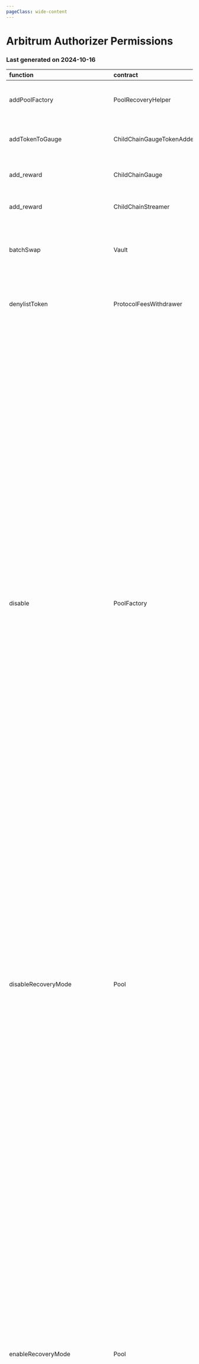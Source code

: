 ```yaml
---
pageClass: wide-content
---
```


# Arbitrum Authorizer Permissions

### Last generated on 2024-10-16

| function                          | contract                       | callerNames                                                                                                                                                                                                                    | callerAddresses                                                                                                                                                                                                                                                                                                                                                                                                                                                                                                                                                                                                          | deployments                                                                                                                                                                                                                                                                                                                                                                                                                                                                                                                                                                                                                                                                                                                                                                                                                                                                                                                                                                                                                                                                                                                                                                                                                                                                                                                                                                                                                                                                                                                                                                                                                                                                                                                                                                                                                                                                                                                                                                                                                                                                                                                                                                                                                                                                                                                                                                                                                                                                                                                                                                                                                                                                                                                                                                                                                  | description                                                                                                                                                                                                                                                      |
|:----------------------------------|:-------------------------------|:-------------------------------------------------------------------------------------------------------------------------------------------------------------------------------------------------------------------------------|:-------------------------------------------------------------------------------------------------------------------------------------------------------------------------------------------------------------------------------------------------------------------------------------------------------------------------------------------------------------------------------------------------------------------------------------------------------------------------------------------------------------------------------------------------------------------------------------------------------------------------|:-----------------------------------------------------------------------------------------------------------------------------------------------------------------------------------------------------------------------------------------------------------------------------------------------------------------------------------------------------------------------------------------------------------------------------------------------------------------------------------------------------------------------------------------------------------------------------------------------------------------------------------------------------------------------------------------------------------------------------------------------------------------------------------------------------------------------------------------------------------------------------------------------------------------------------------------------------------------------------------------------------------------------------------------------------------------------------------------------------------------------------------------------------------------------------------------------------------------------------------------------------------------------------------------------------------------------------------------------------------------------------------------------------------------------------------------------------------------------------------------------------------------------------------------------------------------------------------------------------------------------------------------------------------------------------------------------------------------------------------------------------------------------------------------------------------------------------------------------------------------------------------------------------------------------------------------------------------------------------------------------------------------------------------------------------------------------------------------------------------------------------------------------------------------------------------------------------------------------------------------------------------------------------------------------------------------------------------------------------------------------------------------------------------------------------------------------------------------------------------------------------------------------------------------------------------------------------------------------------------------------------------------------------------------------------------------------------------------------------------------------------------------------------------------------------------------------------|:-----------------------------------------------------------------------------------------------------------------------------------------------------------------------------------------------------------------------------------------------------------------|
| addPoolFactory                    | PoolRecoveryHelper             | ['multisigs/blabs_ops']                                                                                                                                                                                                        | ['[0x56ebA8dcDcEC3161Dd220c4B4131c27aF201F892](https://arbiscan.io/address/0x56ebA8dcDcEC3161Dd220c4B4131c27aF201F892)']                                                                                                                                                                                                                                                                                                                                                                                                                                                                                                 | ['[20221123-pool-recovery-helper](https://github.com/balancer/balancer-deployments/blob/master/tasks/20221123-pool-recovery-helper)']                                                                                                                                                                                                                                                                                                                                                                                                                                                                                                                                                                                                                                                                                                                                                                                                                                                                                                                                                                                                                                                                                                                                                                                                                                                                                                                                                                                                                                                                                                                                                                                                                                                                                                                                                                                                                                                                                                                                                                                                                                                                                                                                                                                                                                                                                                                                                                                                                                                                                                                                                                                                                                                                                        | Adds a Pool Factory and all pools it created to the [poolRecoveryHelper](https://forum.balancer.fi/t/bip-121-permission-granting-recovery-mode/4045#grant-the-following-roles-to-the-balancer-labs-ops-multisigs-on-each-network-5) for monitoring.              |
| addTokenToGauge                   | ChildChainGaugeTokenAdder      | ['multisigs/lm']                                                                                                                                                                                                               | ['[0xc38c5f97B34E175FFd35407fc91a937300E33860](https://arbiscan.io/address/0xc38c5f97B34E175FFd35407fc91a937300E33860)']                                                                                                                                                                                                                                                                                                                                                                                                                                                                                                 | ['[20220527-child-chain-gauge-token-adder](https://github.com/balancer/balancer-deployments/blob/master/tasks/20220527-child-chain-gauge-token-adder)']                                                                                                                                                                                                                                                                                                                                                                                                                                                                                                                                                                                                                                                                                                                                                                                                                                                                                                                                                                                                                                                                                                                                                                                                                                                                                                                                                                                                                                                                                                                                                                                                                                                                                                                                                                                                                                                                                                                                                                                                                                                                                                                                                                                                                                                                                                                                                                                                                                                                                                                                                                                                                                                                      | Whitelists a new token to be used as a reward token for a particular gauge.                                                                                                                                                                                      |
| add_reward                        | ChildChainGauge                | ['multisigs/lm']                                                                                                                                                                                                               | ['[0xc38c5f97B34E175FFd35407fc91a937300E33860](https://arbiscan.io/address/0xc38c5f97B34E175FFd35407fc91a937300E33860)']                                                                                                                                                                                                                                                                                                                                                                                                                                                                                                 | ['[20230316-child-chain-gauge-factory-v2](https://github.com/balancer/balancer-deployments/blob/master/tasks/20230316-child-chain-gauge-factory-v2)']                                                                                                                                                                                                                                                                                                                                                                                                                                                                                                                                                                                                                                                                                                                                                                                                                                                                                                                                                                                                                                                                                                                                                                                                                                                                                                                                                                                                                                                                                                                                                                                                                                                                                                                                                                                                                                                                                                                                                                                                                                                                                                                                                                                                                                                                                                                                                                                                                                                                                                                                                                                                                                                                        | Enables a reward token for direct incentives on a gauge.                                                                                                                                                                                                         |
| add_reward                        | ChildChainStreamer             | ['20220527-child-chain-gauge-token-adder/ChildChainGaugeTokenAdder']                                                                                                                                                           | ['[0xbfD9769b061E57e478690299011A028194D66e3C](https://arbiscan.io/address/0xbfD9769b061E57e478690299011A028194D66e3C)']                                                                                                                                                                                                                                                                                                                                                                                                                                                                                                 | ['[20220413-child-chain-gauge-factory](https://github.com/balancer/balancer-deployments/blob/master/tasks/20220413-child-chain-gauge-factory)']                                                                                                                                                                                                                                                                                                                                                                                                                                                                                                                                                                                                                                                                                                                                                                                                                                                                                                                                                                                                                                                                                                                                                                                                                                                                                                                                                                                                                                                                                                                                                                                                                                                                                                                                                                                                                                                                                                                                                                                                                                                                                                                                                                                                                                                                                                                                                                                                                                                                                                                                                                                                                                                                              | Not Found                                                                                                                                                                                                                                                        |
| batchSwap                         | Vault                          | ['20231031-batch-relayer-v6/BalancerRelayer', '20220720-batch-relayer-v3/BalancerRelayer', '20220916-batch-relayer-v4/BalancerRelayer', '20211203-batch-relayer/BalancerRelayer', '20230314-batch-relayer-v5/BalancerRelayer'] | ['[0x5bf3B7c14b10f16939d63Bd679264A1Aa951B4D5](https://arbiscan.io/address/0x5bf3B7c14b10f16939d63Bd679264A1Aa951B4D5)', '[0x466262c2a275aB106E54D95B5B04603e12b58cA1](https://arbiscan.io/address/0x466262c2a275aB106E54D95B5B04603e12b58cA1)', '[0x42E49B48573c725ee32d2579060Ed06894f97002](https://arbiscan.io/address/0x42E49B48573c725ee32d2579060Ed06894f97002)', '[0x598ce0f1ab64B27256759ef99d883EE51138b9bd](https://arbiscan.io/address/0x598ce0f1ab64B27256759ef99d883EE51138b9bd)', '[0x9B892E515D2Ab8869F17488d64B3b918731cc70d](https://arbiscan.io/address/0x9B892E515D2Ab8869F17488d64B3b918731cc70d)'] | ['[20210418-vault](https://github.com/balancer/balancer-deployments/blob/master/tasks/20210418-vault)']                                                                                                                                                                                                                                                                                                                                                                                                                                                                                                                                                                                                                                                                                                                                                                                                                                                                                                                                                                                                                                                                                                                                                                                                                                                                                                                                                                                                                                                                                                                                                                                                                                                                                                                                                                                                                                                                                                                                                                                                                                                                                                                                                                                                                                                                                                                                                                                                                                                                                                                                                                                                                                                                                                                      | Allow a relayer to make a multihop trade or source liquidity from multiple pools on a users behalf.  [Relayer permissions notes](https://github.com/BalancerMaxis/multisig-ops/blob/staging/docs/Authorizer/vault_permissions.md).                               |
| denylistToken                     | ProtocolFeesWithdrawer         | ['multisigs/emergency']                                                                                                                                                                                                        | ['[0xf404C5a0c02397f0908A3524fc5eb84e68Bbe60D](https://arbiscan.io/address/0xf404C5a0c02397f0908A3524fc5eb84e68Bbe60D)']                                                                                                                                                                                                                                                                                                                                                                                                                                                                                                 | ['[20220517-protocol-fee-withdrawer](https://github.com/balancer/balancer-deployments/blob/master/tasks/20220517-protocol-fee-withdrawer)']                                                                                                                                                                                                                                                                                                                                                                                                                                                                                                                                                                                                                                                                                                                                                                                                                                                                                                                                                                                                                                                                                                                                                                                                                                                                                                                                                                                                                                                                                                                                                                                                                                                                                                                                                                                                                                                                                                                                                                                                                                                                                                                                                                                                                                                                                                                                                                                                                                                                                                                                                                                                                                                                                  | Adds a token to the ProtocolFeeWithdrawer deny list which prevents the withdrawal of that token from the ProtocolFeeCollector.                                                                                                                                   |
| disable                           | PoolFactory                    | ['multisigs/emergency', 'multisigs/blabs_ops', 'multisigs/lm', 'multisigs/dao']                                                                                                                                                | ['[0x56ebA8dcDcEC3161Dd220c4B4131c27aF201F892](https://arbiscan.io/address/0x56ebA8dcDcEC3161Dd220c4B4131c27aF201F892)', '[0xaF23DC5983230E9eEAf93280e312e57539D098D0](https://arbiscan.io/address/0xaF23DC5983230E9eEAf93280e312e57539D098D0)', '[0xf404C5a0c02397f0908A3524fc5eb84e68Bbe60D](https://arbiscan.io/address/0xf404C5a0c02397f0908A3524fc5eb84e68Bbe60D)', '[0xc38c5f97B34E175FFd35407fc91a937300E33860](https://arbiscan.io/address/0xc38c5f97B34E175FFd35407fc91a937300E33860)']                                                                                                                         | ['[20220906-composable-stable-pool](https://github.com/balancer/balancer-deployments/blob/master/tasks/20220906-composable-stable-pool)', '[20211202-no-protocol-fee-lbp](https://github.com/balancer/balancer-deployments/blob/master/tasks/20211202-no-protocol-fee-lbp)', '[20230206-erc4626-linear-pool-v3](https://github.com/balancer/balancer-deployments/blob/master/tasks/20230206-erc4626-linear-pool-v3)', '[20230206-composable-stable-pool-v3](https://github.com/balancer/balancer-deployments/blob/master/tasks/20230206-composable-stable-pool-v3)', '[20230320-weighted-pool-v4](https://github.com/balancer/balancer-deployments/blob/master/tasks/20230320-weighted-pool-v4)', '[20230213-yearn-linear-pool](https://github.com/balancer/balancer-deployments/blob/master/tasks/20230213-yearn-linear-pool)', '[20230206-aave-rebalanced-linear-pool-v4](https://github.com/balancer/balancer-deployments/blob/master/tasks/20230206-aave-rebalanced-linear-pool-v4)', '[20220908-weighted-pool-v2](https://github.com/balancer/balancer-deployments/blob/master/tasks/20220908-weighted-pool-v2)', '[20230409-erc4626-linear-pool-v4](https://github.com/balancer/balancer-deployments/blob/master/tasks/20230409-erc4626-linear-pool-v4)', '[20230206-weighted-pool-v3](https://github.com/balancer/balancer-deployments/blob/master/tasks/20230206-weighted-pool-v3)', '[20230409-yearn-linear-pool-v2](https://github.com/balancer/balancer-deployments/blob/master/tasks/20230409-yearn-linear-pool-v2)', '[20230320-composable-stable-pool-v4](https://github.com/balancer/balancer-deployments/blob/master/tasks/20230320-composable-stable-pool-v4)', '[20221122-composable-stable-pool-v2](https://github.com/balancer/balancer-deployments/blob/master/tasks/20221122-composable-stable-pool-v2)', '[20230410-aave-linear-pool-v5](https://github.com/balancer/balancer-deployments/blob/master/tasks/20230410-aave-linear-pool-v5)', '[20240223-composable-stable-pool-v6](https://github.com/balancer/balancer-deployments/blob/master/tasks/20240223-composable-stable-pool-v6)', '[20220817-aave-rebalanced-linear-pool](https://github.com/balancer/balancer-deployments/blob/master/tasks/20220817-aave-rebalanced-linear-pool)', '[20230411-managed-pool-v2](https://github.com/balancer/balancer-deployments/blob/master/tasks/20230411-managed-pool-v2)', '[20221207-aave-rebalanced-linear-pool-v3](https://github.com/balancer/balancer-deployments/blob/master/tasks/20221207-aave-rebalanced-linear-pool-v3)', '[20221021-managed-pool](https://github.com/balancer/balancer-deployments/blob/master/tasks/20221021-managed-pool)', '[20230711-composable-stable-pool-v5](https://github.com/balancer/balancer-deployments/blob/master/tasks/20230711-composable-stable-pool-v5)'] | Disables new creation of pools from a pool factory.                                                                                                                                                                                                              |
| disableRecoveryMode               | Pool                           | ['multisigs/emergency']                                                                                                                                                                                                        | ['[0xf404C5a0c02397f0908A3524fc5eb84e68Bbe60D](https://arbiscan.io/address/0xf404C5a0c02397f0908A3524fc5eb84e68Bbe60D)']                                                                                                                                                                                                                                                                                                                                                                                                                                                                                                 | ['[20220906-composable-stable-pool](https://github.com/balancer/balancer-deployments/blob/master/tasks/20220906-composable-stable-pool)', '[20240223-composable-stable-pool-v6](https://github.com/balancer/balancer-deployments/blob/master/tasks/20240223-composable-stable-pool-v6)', '[20230320-composable-stable-pool-v4](https://github.com/balancer/balancer-deployments/blob/master/tasks/20230320-composable-stable-pool-v4)', '[20230206-composable-stable-pool-v3](https://github.com/balancer/balancer-deployments/blob/master/tasks/20230206-composable-stable-pool-v3)', '[20230711-composable-stable-pool-v5](https://github.com/balancer/balancer-deployments/blob/master/tasks/20230711-composable-stable-pool-v5)', '[20230206-weighted-pool-v3](https://github.com/balancer/balancer-deployments/blob/master/tasks/20230206-weighted-pool-v3)', '[20230320-weighted-pool-v4](https://github.com/balancer/balancer-deployments/blob/master/tasks/20230320-weighted-pool-v4)', '[20221122-composable-stable-pool-v2](https://github.com/balancer/balancer-deployments/blob/master/tasks/20221122-composable-stable-pool-v2)']                                                                                                                                                                                                                                                                                                                                                                                                                                                                                                                                                                                                                                                                                                                                                                                                                                                                                                                                                                                                                                                                                                                                                                                                                                                                                                                                                                                                                                                                                                                                                                                                                                                                               | Removes a pool from [Recovery Mode](https://medium.com/@0xSkly/inside-balancer-code-recoverymode-9af34ce5ab72).                                                                                                                                                  |
| enableRecoveryMode                | Pool                           | ['multisigs/emergency', 'multisigs/dao', '20221123-pool-recovery-helper/PoolRecoveryHelper']                                                                                                                                   | ['[0xaF23DC5983230E9eEAf93280e312e57539D098D0](https://arbiscan.io/address/0xaF23DC5983230E9eEAf93280e312e57539D098D0)', '[0xf404C5a0c02397f0908A3524fc5eb84e68Bbe60D](https://arbiscan.io/address/0xf404C5a0c02397f0908A3524fc5eb84e68Bbe60D)', '[0xb5e56CC3d2e38e53b1166175C59e921A37cDC1E2](https://arbiscan.io/address/0xb5e56CC3d2e38e53b1166175C59e921A37cDC1E2)']                                                                                                                                                                                                                                                 | ['[20220906-composable-stable-pool](https://github.com/balancer/balancer-deployments/blob/master/tasks/20220906-composable-stable-pool)', '[20230206-erc4626-linear-pool-v3](https://github.com/balancer/balancer-deployments/blob/master/tasks/20230206-erc4626-linear-pool-v3)', '[20230206-composable-stable-pool-v3](https://github.com/balancer/balancer-deployments/blob/master/tasks/20230206-composable-stable-pool-v3)', '[20230320-weighted-pool-v4](https://github.com/balancer/balancer-deployments/blob/master/tasks/20230320-weighted-pool-v4)', '[20230213-yearn-linear-pool](https://github.com/balancer/balancer-deployments/blob/master/tasks/20230213-yearn-linear-pool)', '[20230206-aave-rebalanced-linear-pool-v4](https://github.com/balancer/balancer-deployments/blob/master/tasks/20230206-aave-rebalanced-linear-pool-v4)', '[20220908-weighted-pool-v2](https://github.com/balancer/balancer-deployments/blob/master/tasks/20220908-weighted-pool-v2)', '[20230409-erc4626-linear-pool-v4](https://github.com/balancer/balancer-deployments/blob/master/tasks/20230409-erc4626-linear-pool-v4)', '[20220609-stable-pool-v2](https://github.com/balancer/balancer-deployments/blob/master/tasks/20220609-stable-pool-v2)', '[20230206-weighted-pool-v3](https://github.com/balancer/balancer-deployments/blob/master/tasks/20230206-weighted-pool-v3)', '[20230409-yearn-linear-pool-v2](https://github.com/balancer/balancer-deployments/blob/master/tasks/20230409-yearn-linear-pool-v2)', '[20230320-composable-stable-pool-v4](https://github.com/balancer/balancer-deployments/blob/master/tasks/20230320-composable-stable-pool-v4)', '[20221122-composable-stable-pool-v2](https://github.com/balancer/balancer-deployments/blob/master/tasks/20221122-composable-stable-pool-v2)', '[20230410-aave-linear-pool-v5](https://github.com/balancer/balancer-deployments/blob/master/tasks/20230410-aave-linear-pool-v5)', '[20240223-composable-stable-pool-v6](https://github.com/balancer/balancer-deployments/blob/master/tasks/20240223-composable-stable-pool-v6)', '[20220817-aave-rebalanced-linear-pool](https://github.com/balancer/balancer-deployments/blob/master/tasks/20220817-aave-rebalanced-linear-pool)', '[20230411-managed-pool-v2](https://github.com/balancer/balancer-deployments/blob/master/tasks/20230411-managed-pool-v2)', '[20221207-aave-rebalanced-linear-pool-v3](https://github.com/balancer/balancer-deployments/blob/master/tasks/20221207-aave-rebalanced-linear-pool-v3)', '[20230711-composable-stable-pool-v5](https://github.com/balancer/balancer-deployments/blob/master/tasks/20230711-composable-stable-pool-v5)']                                                                                                                                | Puts a pool into [Recovery Mode](https://medium.com/@0xSkly/inside-balancer-code-recoverymode-9af34ce5ab72).                                                                                                                                                     |
| exitPool                          | Vault                          | ['20231031-batch-relayer-v6/BalancerRelayer', '20220720-batch-relayer-v3/BalancerRelayer', '20220916-batch-relayer-v4/BalancerRelayer', '20211203-batch-relayer/BalancerRelayer', '20230314-batch-relayer-v5/BalancerRelayer'] | ['[0x5bf3B7c14b10f16939d63Bd679264A1Aa951B4D5](https://arbiscan.io/address/0x5bf3B7c14b10f16939d63Bd679264A1Aa951B4D5)', '[0x466262c2a275aB106E54D95B5B04603e12b58cA1](https://arbiscan.io/address/0x466262c2a275aB106E54D95B5B04603e12b58cA1)', '[0x42E49B48573c725ee32d2579060Ed06894f97002](https://arbiscan.io/address/0x42E49B48573c725ee32d2579060Ed06894f97002)', '[0x598ce0f1ab64B27256759ef99d883EE51138b9bd](https://arbiscan.io/address/0x598ce0f1ab64B27256759ef99d883EE51138b9bd)', '[0x9B892E515D2Ab8869F17488d64B3b918731cc70d](https://arbiscan.io/address/0x9B892E515D2Ab8869F17488d64B3b918731cc70d)'] | ['[20210418-vault](https://github.com/balancer/balancer-deployments/blob/master/tasks/20210418-vault)']                                                                                                                                                                                                                                                                                                                                                                                                                                                                                                                                                                                                                                                                                                                                                                                                                                                                                                                                                                                                                                                                                                                                                                                                                                                                                                                                                                                                                                                                                                                                                                                                                                                                                                                                                                                                                                                                                                                                                                                                                                                                                                                                                                                                                                                                                                                                                                                                                                                                                                                                                                                                                                                                                                                      | Allow a relayer to remove liquidity from a pool on the user's behalf.  [Relayer permissions notes](https://github.com/BalancerMaxis/multisig-ops/blob/staging/docs/Authorizer/vault_permissions.md).                                                             |
| joinPool                          | Vault                          | ['20231031-batch-relayer-v6/BalancerRelayer', '20220720-batch-relayer-v3/BalancerRelayer', '20220916-batch-relayer-v4/BalancerRelayer', '20211203-batch-relayer/BalancerRelayer', '20230314-batch-relayer-v5/BalancerRelayer'] | ['[0x5bf3B7c14b10f16939d63Bd679264A1Aa951B4D5](https://arbiscan.io/address/0x5bf3B7c14b10f16939d63Bd679264A1Aa951B4D5)', '[0x466262c2a275aB106E54D95B5B04603e12b58cA1](https://arbiscan.io/address/0x466262c2a275aB106E54D95B5B04603e12b58cA1)', '[0x42E49B48573c725ee32d2579060Ed06894f97002](https://arbiscan.io/address/0x42E49B48573c725ee32d2579060Ed06894f97002)', '[0x598ce0f1ab64B27256759ef99d883EE51138b9bd](https://arbiscan.io/address/0x598ce0f1ab64B27256759ef99d883EE51138b9bd)', '[0x9B892E515D2Ab8869F17488d64B3b918731cc70d](https://arbiscan.io/address/0x9B892E515D2Ab8869F17488d64B3b918731cc70d)'] | ['[20210418-vault](https://github.com/balancer/balancer-deployments/blob/master/tasks/20210418-vault)']                                                                                                                                                                                                                                                                                                                                                                                                                                                                                                                                                                                                                                                                                                                                                                                                                                                                                                                                                                                                                                                                                                                                                                                                                                                                                                                                                                                                                                                                                                                                                                                                                                                                                                                                                                                                                                                                                                                                                                                                                                                                                                                                                                                                                                                                                                                                                                                                                                                                                                                                                                                                                                                                                                                      | Allow a relayer to add liquidity to a pool on the user's behalf.   [Relayer permissions notes](https://github.com/BalancerMaxis/multisig-ops/blob/staging/docs/Authorizer/vault_permissions.md).                                                                 |
| manageUserBalance                 | Vault                          | ['20231031-batch-relayer-v6/BalancerRelayer', '20220720-batch-relayer-v3/BalancerRelayer', '20220916-batch-relayer-v4/BalancerRelayer', '20211203-batch-relayer/BalancerRelayer', '20230314-batch-relayer-v5/BalancerRelayer'] | ['[0x5bf3B7c14b10f16939d63Bd679264A1Aa951B4D5](https://arbiscan.io/address/0x5bf3B7c14b10f16939d63Bd679264A1Aa951B4D5)', '[0x466262c2a275aB106E54D95B5B04603e12b58cA1](https://arbiscan.io/address/0x466262c2a275aB106E54D95B5B04603e12b58cA1)', '[0x42E49B48573c725ee32d2579060Ed06894f97002](https://arbiscan.io/address/0x42E49B48573c725ee32d2579060Ed06894f97002)', '[0x598ce0f1ab64B27256759ef99d883EE51138b9bd](https://arbiscan.io/address/0x598ce0f1ab64B27256759ef99d883EE51138b9bd)', '[0x9B892E515D2Ab8869F17488d64B3b918731cc70d](https://arbiscan.io/address/0x9B892E515D2Ab8869F17488d64B3b918731cc70d)'] | ['[20210418-vault](https://github.com/balancer/balancer-deployments/blob/master/tasks/20210418-vault)']                                                                                                                                                                                                                                                                                                                                                                                                                                                                                                                                                                                                                                                                                                                                                                                                                                                                                                                                                                                                                                                                                                                                                                                                                                                                                                                                                                                                                                                                                                                                                                                                                                                                                                                                                                                                                                                                                                                                                                                                                                                                                                                                                                                                                                                                                                                                                                                                                                                                                                                                                                                                                                                                                                                      | Utilize existing Vault allowances and internal balances so that a user does not have to re-approve the new relayer for each token. [Relayer permissions notes](https://github.com/BalancerMaxis/multisig-ops/blob/staging/docs/Authorizer/vault_permissions.md). |
| notify_reward_amount              | ChildChainStreamer             | ['multisigs/blabs_ops']                                                                                                                                                                                                        | ['[0x56ebA8dcDcEC3161Dd220c4B4131c27aF201F892](https://arbiscan.io/address/0x56ebA8dcDcEC3161Dd220c4B4131c27aF201F892)']                                                                                                                                                                                                                                                                                                                                                                                                                                                                                                 | ['[20220413-child-chain-gauge-factory](https://github.com/balancer/balancer-deployments/blob/master/tasks/20220413-child-chain-gauge-factory)']                                                                                                                                                                                                                                                                                                                                                                                                                                                                                                                                                                                                                                                                                                                                                                                                                                                                                                                                                                                                                                                                                                                                                                                                                                                                                                                                                                                                                                                                                                                                                                                                                                                                                                                                                                                                                                                                                                                                                                                                                                                                                                                                                                                                                                                                                                                                                                                                                                                                                                                                                                                                                                                                              | Begins a seven day distribution of token rewards.                                                                                                                                                                                                                |
| pause                             | Pool                           | ['multisigs/emergency']                                                                                                                                                                                                        | ['[0xf404C5a0c02397f0908A3524fc5eb84e68Bbe60D](https://arbiscan.io/address/0xf404C5a0c02397f0908A3524fc5eb84e68Bbe60D)']                                                                                                                                                                                                                                                                                                                                                                                                                                                                                                 | ['[20220906-composable-stable-pool](https://github.com/balancer/balancer-deployments/blob/master/tasks/20220906-composable-stable-pool)', '[20230410-aave-linear-pool-v5](https://github.com/balancer/balancer-deployments/blob/master/tasks/20230410-aave-linear-pool-v5)', '[20230409-erc4626-linear-pool-v4](https://github.com/balancer/balancer-deployments/blob/master/tasks/20230409-erc4626-linear-pool-v4)', '[20240223-composable-stable-pool-v6](https://github.com/balancer/balancer-deployments/blob/master/tasks/20240223-composable-stable-pool-v6)', '[20230320-composable-stable-pool-v4](https://github.com/balancer/balancer-deployments/blob/master/tasks/20230320-composable-stable-pool-v4)', '[20230206-composable-stable-pool-v3](https://github.com/balancer/balancer-deployments/blob/master/tasks/20230206-composable-stable-pool-v3)', '[20220817-aave-rebalanced-linear-pool](https://github.com/balancer/balancer-deployments/blob/master/tasks/20220817-aave-rebalanced-linear-pool)', '[20230711-composable-stable-pool-v5](https://github.com/balancer/balancer-deployments/blob/master/tasks/20230711-composable-stable-pool-v5)', '[20230411-managed-pool-v2](https://github.com/balancer/balancer-deployments/blob/master/tasks/20230411-managed-pool-v2)', '[20220908-weighted-pool-v2](https://github.com/balancer/balancer-deployments/blob/master/tasks/20220908-weighted-pool-v2)', '[20230206-weighted-pool-v3](https://github.com/balancer/balancer-deployments/blob/master/tasks/20230206-weighted-pool-v3)', '[20230409-yearn-linear-pool-v2](https://github.com/balancer/balancer-deployments/blob/master/tasks/20230409-yearn-linear-pool-v2)', '[20230320-weighted-pool-v4](https://github.com/balancer/balancer-deployments/blob/master/tasks/20230320-weighted-pool-v4)', '[20221122-composable-stable-pool-v2](https://github.com/balancer/balancer-deployments/blob/master/tasks/20221122-composable-stable-pool-v2)']                                                                                                                                                                                                                                                                                                                                                                                                                                                                                                                                                                                                                                                                                                                                                                                                                                                   | Stops trading in a pool.  Proportinal withdraws are still possible.                                                                                                                                                                                              |
| registerProtocolId                | ProtocolIdRegistry             | ['multisigs/lm']                                                                                                                                                                                                               | ['[0xc38c5f97B34E175FFd35407fc91a937300E33860](https://arbiscan.io/address/0xc38c5f97B34E175FFd35407fc91a937300E33860)']                                                                                                                                                                                                                                                                                                                                                                                                                                                                                                 | ['[20230223-protocol-id-registry](https://github.com/balancer/balancer-deployments/blob/master/tasks/20230223-protocol-id-registry)']                                                                                                                                                                                                                                                                                                                                                                                                                                                                                                                                                                                                                                                                                                                                                                                                                                                                                                                                                                                                                                                                                                                                                                                                                                                                                                                                                                                                                                                                                                                                                                                                                                                                                                                                                                                                                                                                                                                                                                                                                                                                                                                                                                                                                                                                                                                                                                                                                                                                                                                                                                                                                                                                                        | Registers a protocol in the linear pool protocol registry.                                                                                                                                                                                                       |
| removePoolFactory                 | PoolRecoveryHelper             | ['multisigs/blabs_ops']                                                                                                                                                                                                        | ['[0x56ebA8dcDcEC3161Dd220c4B4131c27aF201F892](https://arbiscan.io/address/0x56ebA8dcDcEC3161Dd220c4B4131c27aF201F892)']                                                                                                                                                                                                                                                                                                                                                                                                                                                                                                 | ['[20221123-pool-recovery-helper](https://github.com/balancer/balancer-deployments/blob/master/tasks/20221123-pool-recovery-helper)']                                                                                                                                                                                                                                                                                                                                                                                                                                                                                                                                                                                                                                                                                                                                                                                                                                                                                                                                                                                                                                                                                                                                                                                                                                                                                                                                                                                                                                                                                                                                                                                                                                                                                                                                                                                                                                                                                                                                                                                                                                                                                                                                                                                                                                                                                                                                                                                                                                                                                                                                                                                                                                                                                        | Removes a Pool Factory and all pools it created to the [poolRecoveryHelper](https://forum.balancer.fi/t/bip-121-permission-granting-recovery-mode/4045#grant-the-following-roles-to-the-balancer-labs-ops-multisigs-on-each-network-5) for monitoring.           |
| renameProtocolId                  | ProtocolIdRegistry             | ['multisigs/lm']                                                                                                                                                                                                               | ['[0xc38c5f97B34E175FFd35407fc91a937300E33860](https://arbiscan.io/address/0xc38c5f97B34E175FFd35407fc91a937300E33860)']                                                                                                                                                                                                                                                                                                                                                                                                                                                                                                 | ['[20230223-protocol-id-registry](https://github.com/balancer/balancer-deployments/blob/master/tasks/20230223-protocol-id-registry)']                                                                                                                                                                                                                                                                                                                                                                                                                                                                                                                                                                                                                                                                                                                                                                                                                                                                                                                                                                                                                                                                                                                                                                                                                                                                                                                                                                                                                                                                                                                                                                                                                                                                                                                                                                                                                                                                                                                                                                                                                                                                                                                                                                                                                                                                                                                                                                                                                                                                                                                                                                                                                                                                                        | Rename a protocolId in the linear pool protocol registry.                                                                                                                                                                                                        |
| setFeeTypePercentage              | ProtocolFeePercentagesProvider | ['UNDEF']                                                                                                                                                                                                                      | ['[0x6207ed574152496c9B072C24FD87cE9cd9E17320](https://arbiscan.io/address/0x6207ed574152496c9B072C24FD87cE9cd9E17320)']                                                                                                                                                                                                                                                                                                                                                                                                                                                                                                 | ['[20220725-protocol-fee-percentages-provider](https://github.com/balancer/balancer-deployments/blob/master/tasks/20220725-protocol-fee-percentages-provider)']                                                                                                                                                                                                                                                                                                                                                                                                                                                                                                                                                                                                                                                                                                                                                                                                                                                                                                                                                                                                                                                                                                                                                                                                                                                                                                                                                                                                                                                                                                                                                                                                                                                                                                                                                                                                                                                                                                                                                                                                                                                                                                                                                                                                                                                                                                                                                                                                                                                                                                                                                                                                                                                              | Sets the protocol fee for a particular fee type for this deployment.                                                                                                                                                                                             |
| setFlashLoanFeePercentage         | ProtocolFeesCollector          | ['20220725-protocol-fee-percentages-provider/ProtocolFeePercentagesProvider']                                                                                                                                                  | ['[0x5ef4c5352882b10893b70DbcaA0C000965bd23c5](https://arbiscan.io/address/0x5ef4c5352882b10893b70DbcaA0C000965bd23c5)']                                                                                                                                                                                                                                                                                                                                                                                                                                                                                                 | ['[20210418-vault](https://github.com/balancer/balancer-deployments/blob/master/tasks/20210418-vault)']                                                                                                                                                                                                                                                                                                                                                                                                                                                                                                                                                                                                                                                                                                                                                                                                                                                                                                                                                                                                                                                                                                                                                                                                                                                                                                                                                                                                                                                                                                                                                                                                                                                                                                                                                                                                                                                                                                                                                                                                                                                                                                                                                                                                                                                                                                                                                                                                                                                                                                                                                                                                                                                                                                                      | Sets the protocol fee charged on flash loans for this deployment.                                                                                                                                                                                                |
| setPaused                         | Pool                           | ['UNDEF']                                                                                                                                                                                                                      | ['[0xE8E4ee488363A032aA57AbE2c0E8BfD6c66685b5](https://arbiscan.io/address/0xE8E4ee488363A032aA57AbE2c0E8BfD6c66685b5)']                                                                                                                                                                                                                                                                                                                                                                                                                                                                                                 | ['[20210418-weighted-pool](https://github.com/balancer/balancer-deployments/blob/master/tasks/20210418-weighted-pool)']                                                                                                                                                                                                                                                                                                                                                                                                                                                                                                                                                                                                                                                                                                                                                                                                                                                                                                                                                                                                                                                                                                                                                                                                                                                                                                                                                                                                                                                                                                                                                                                                                                                                                                                                                                                                                                                                                                                                                                                                                                                                                                                                                                                                                                                                                                                                                                                                                                                                                                                                                                                                                                                                                                      | Stops all trading activity involving the vault.                                                                                                                                                                                                                  |
| setRelayerApproval                | Vault                          | ['20231031-batch-relayer-v6/BalancerRelayer', '20220720-batch-relayer-v3/BalancerRelayer', '20220916-batch-relayer-v4/BalancerRelayer', '20211203-batch-relayer/BalancerRelayer', '20230314-batch-relayer-v5/BalancerRelayer'] | ['[0x5bf3B7c14b10f16939d63Bd679264A1Aa951B4D5](https://arbiscan.io/address/0x5bf3B7c14b10f16939d63Bd679264A1Aa951B4D5)', '[0x466262c2a275aB106E54D95B5B04603e12b58cA1](https://arbiscan.io/address/0x466262c2a275aB106E54D95B5B04603e12b58cA1)', '[0x42E49B48573c725ee32d2579060Ed06894f97002](https://arbiscan.io/address/0x42E49B48573c725ee32d2579060Ed06894f97002)', '[0x598ce0f1ab64B27256759ef99d883EE51138b9bd](https://arbiscan.io/address/0x598ce0f1ab64B27256759ef99d883EE51138b9bd)', '[0x9B892E515D2Ab8869F17488d64B3b918731cc70d](https://arbiscan.io/address/0x9B892E515D2Ab8869F17488d64B3b918731cc70d)'] | ['[20210418-vault](https://github.com/balancer/balancer-deployments/blob/master/tasks/20210418-vault)']                                                                                                                                                                                                                                                                                                                                                                                                                                                                                                                                                                                                                                                                                                                                                                                                                                                                                                                                                                                                                                                                                                                                                                                                                                                                                                                                                                                                                                                                                                                                                                                                                                                                                                                                                                                                                                                                                                                                                                                                                                                                                                                                                                                                                                                                                                                                                                                                                                                                                                                                                                                                                                                                                                                      | Approve the relayer on the user's behalf (user must still provide a signed message). [Relayer permissions notes](https://github.com/BalancerMaxis/multisig-ops/blob/staging/docs/Authorizer/vault_permissions.md).                                               |
| setSwapFeePercentage              | Pool                           | ['multisigs/lm', 'maxiKeepers/one_inch/settlement', 'multisigs/feeManager']                                                                                                                                                    | ['[0x7c68c42De679ffB0f16216154C996C354cF1161B](https://arbiscan.io/address/0x7c68c42De679ffB0f16216154C996C354cF1161B)', '[0xad3b67BCA8935Cb510C8D18bD45F0b94F54A968f](https://arbiscan.io/address/0xad3b67BCA8935Cb510C8D18bD45F0b94F54A968f)', '[0xc38c5f97B34E175FFd35407fc91a937300E33860](https://arbiscan.io/address/0xc38c5f97B34E175FFd35407fc91a937300E33860)']                                                                                                                                                                                                                                                 | ['[20210624-stable-pool](https://github.com/balancer/balancer-deployments/blob/master/tasks/20210624-stable-pool)', '[20220906-composable-stable-pool](https://github.com/balancer/balancer-deployments/blob/master/tasks/20220906-composable-stable-pool)', '[20230206-erc4626-linear-pool-v3](https://github.com/balancer/balancer-deployments/blob/master/tasks/20230206-erc4626-linear-pool-v3)', '[20230206-composable-stable-pool-v3](https://github.com/balancer/balancer-deployments/blob/master/tasks/20230206-composable-stable-pool-v3)', '[20230320-weighted-pool-v4](https://github.com/balancer/balancer-deployments/blob/master/tasks/20230320-weighted-pool-v4)', '[20230213-yearn-linear-pool](https://github.com/balancer/balancer-deployments/blob/master/tasks/20230213-yearn-linear-pool)', '[20230206-aave-rebalanced-linear-pool-v4](https://github.com/balancer/balancer-deployments/blob/master/tasks/20230206-aave-rebalanced-linear-pool-v4)', '[20220908-weighted-pool-v2](https://github.com/balancer/balancer-deployments/blob/master/tasks/20220908-weighted-pool-v2)', '[20230409-erc4626-linear-pool-v4](https://github.com/balancer/balancer-deployments/blob/master/tasks/20230409-erc4626-linear-pool-v4)', '[20220609-stable-pool-v2](https://github.com/balancer/balancer-deployments/blob/master/tasks/20220609-stable-pool-v2)', '[20230206-weighted-pool-v3](https://github.com/balancer/balancer-deployments/blob/master/tasks/20230206-weighted-pool-v3)', '[20230409-yearn-linear-pool-v2](https://github.com/balancer/balancer-deployments/blob/master/tasks/20230409-yearn-linear-pool-v2)', '[20210418-weighted-pool](https://github.com/balancer/balancer-deployments/blob/master/tasks/20210418-weighted-pool)', '[20230320-composable-stable-pool-v4](https://github.com/balancer/balancer-deployments/blob/master/tasks/20230320-composable-stable-pool-v4)', '[20221122-composable-stable-pool-v2](https://github.com/balancer/balancer-deployments/blob/master/tasks/20221122-composable-stable-pool-v2)', '[20230410-aave-linear-pool-v5](https://github.com/balancer/balancer-deployments/blob/master/tasks/20230410-aave-linear-pool-v5)', '[20240223-composable-stable-pool-v6](https://github.com/balancer/balancer-deployments/blob/master/tasks/20240223-composable-stable-pool-v6)', '[20220817-aave-rebalanced-linear-pool](https://github.com/balancer/balancer-deployments/blob/master/tasks/20220817-aave-rebalanced-linear-pool)', '[20230711-composable-stable-pool-v5](https://github.com/balancer/balancer-deployments/blob/master/tasks/20230711-composable-stable-pool-v5)']                                                                                                                                                                          | **Pools:** Authorize change of swap fees for pools that delegate ownership to Balancer Governance: 0xba1ba1... **Deployments**: Sets the protocol fee charged on swaps for this deployment.                                                                      |
| setSwapFeePercentage              | ProtocolFeesCollector          | ['UNDEF', '20220725-protocol-fee-percentages-provider/ProtocolFeePercentagesProvider']                                                                                                                                         | ['[0x5ef4c5352882b10893b70DbcaA0C000965bd23c5](https://arbiscan.io/address/0x5ef4c5352882b10893b70DbcaA0C000965bd23c5)', '[0x6207ed574152496c9B072C24FD87cE9cd9E17320](https://arbiscan.io/address/0x6207ed574152496c9B072C24FD87cE9cd9E17320)']                                                                                                                                                                                                                                                                                                                                                                         | ['[20210418-vault](https://github.com/balancer/balancer-deployments/blob/master/tasks/20210418-vault)']                                                                                                                                                                                                                                                                                                                                                                                                                                                                                                                                                                                                                                                                                                                                                                                                                                                                                                                                                                                                                                                                                                                                                                                                                                                                                                                                                                                                                                                                                                                                                                                                                                                                                                                                                                                                                                                                                                                                                                                                                                                                                                                                                                                                                                                                                                                                                                                                                                                                                                                                                                                                                                                                                                                      | **Pools:** Authorize change of swap fees for pools that delegate ownership to Balancer Governance: 0xba1ba1... **Deployments**: Sets the protocol fee charged on swaps for this deployment.                                                                      |
| setSwapFeePercentage              | WeightedPool2Tokens            | ['maxiKeepers/one_inch/settlement']                                                                                                                                                                                            | ['[0xad3b67BCA8935Cb510C8D18bD45F0b94F54A968f](https://arbiscan.io/address/0xad3b67BCA8935Cb510C8D18bD45F0b94F54A968f)']                                                                                                                                                                                                                                                                                                                                                                                                                                                                                                 | ['[20210418-weighted-pool](https://github.com/balancer/balancer-deployments/blob/master/tasks/20210418-weighted-pool)']                                                                                                                                                                                                                                                                                                                                                                                                                                                                                                                                                                                                                                                                                                                                                                                                                                                                                                                                                                                                                                                                                                                                                                                                                                                                                                                                                                                                                                                                                                                                                                                                                                                                                                                                                                                                                                                                                                                                                                                                                                                                                                                                                                                                                                                                                                                                                                                                                                                                                                                                                                                                                                                                                                      | **Pools:** Authorize change of swap fees for pools that delegate ownership to Balancer Governance: 0xba1ba1... **Deployments**: Sets the protocol fee charged on swaps for this deployment.                                                                      |
| setTargets                        | Pool                           | ['multisigs/lm', 'multisigs/feeManager']                                                                                                                                                                                       | ['[0x7c68c42De679ffB0f16216154C996C354cF1161B](https://arbiscan.io/address/0x7c68c42De679ffB0f16216154C996C354cF1161B)', '[0xc38c5f97B34E175FFd35407fc91a937300E33860](https://arbiscan.io/address/0xc38c5f97B34E175FFd35407fc91a937300E33860)']                                                                                                                                                                                                                                                                                                                                                                         | ['[20230410-aave-linear-pool-v5](https://github.com/balancer/balancer-deployments/blob/master/tasks/20230410-aave-linear-pool-v5)', '[20230409-erc4626-linear-pool-v4](https://github.com/balancer/balancer-deployments/blob/master/tasks/20230409-erc4626-linear-pool-v4)', '[20230206-erc4626-linear-pool-v3](https://github.com/balancer/balancer-deployments/blob/master/tasks/20230206-erc4626-linear-pool-v3)', '[20220817-aave-rebalanced-linear-pool](https://github.com/balancer/balancer-deployments/blob/master/tasks/20220817-aave-rebalanced-linear-pool)', '[20230213-yearn-linear-pool](https://github.com/balancer/balancer-deployments/blob/master/tasks/20230213-yearn-linear-pool)', '[20230206-aave-rebalanced-linear-pool-v4](https://github.com/balancer/balancer-deployments/blob/master/tasks/20230206-aave-rebalanced-linear-pool-v4)', '[20230409-yearn-linear-pool-v2](https://github.com/balancer/balancer-deployments/blob/master/tasks/20230409-yearn-linear-pool-v2)']                                                                                                                                                                                                                                                                                                                                                                                                                                                                                                                                                                                                                                                                                                                                                                                                                                                                                                                                                                                                                                                                                                                                                                                                                                                                                                                                                                                                                                                                                                                                                                                                                                                                                                                                                                                                                        | Allows setting the targets of the linear pools. Targets determine the ideal amount of unwrapped tokens.                                                                                                                                                          |
| setTokenRateCacheDuration         | Pool                           | ['multisigs/dao']                                                                                                                                                                                                              | ['[0xaF23DC5983230E9eEAf93280e312e57539D098D0](https://arbiscan.io/address/0xaF23DC5983230E9eEAf93280e312e57539D098D0)']                                                                                                                                                                                                                                                                                                                                                                                                                                                                                                 | ['[20230206-composable-stable-pool-v3](https://github.com/balancer/balancer-deployments/blob/master/tasks/20230206-composable-stable-pool-v3)', '[20230320-composable-stable-pool-v4](https://github.com/balancer/balancer-deployments/blob/master/tasks/20230320-composable-stable-pool-v4)']                                                                                                                                                                                                                                                                                                                                                                                                                                                                                                                                                                                                                                                                                                                                                                                                                                                                                                                                                                                                                                                                                                                                                                                                                                                                                                                                                                                                                                                                                                                                                                                                                                                                                                                                                                                                                                                                                                                                                                                                                                                                                                                                                                                                                                                                                                                                                                                                                                                                                                                               | Manage price caching on linear pools. See [here](https://forum.balancer.fi/t/proposal-boosted-pools-authorize-gauntlet-and-the-ballers-multisig-to-manage-pool-parameters/2400) for more details on configurable settings for linear pools.                      |
| set_reward_distributor            | ChildChainGauge                | ['multisigs/lm']                                                                                                                                                                                                               | ['[0xc38c5f97B34E175FFd35407fc91a937300E33860](https://arbiscan.io/address/0xc38c5f97B34E175FFd35407fc91a937300E33860)']                                                                                                                                                                                                                                                                                                                                                                                                                                                                                                 | ['[20230316-child-chain-gauge-factory-v2](https://github.com/balancer/balancer-deployments/blob/master/tasks/20230316-child-chain-gauge-factory-v2)']                                                                                                                                                                                                                                                                                                                                                                                                                                                                                                                                                                                                                                                                                                                                                                                                                                                                                                                                                                                                                                                                                                                                                                                                                                                                                                                                                                                                                                                                                                                                                                                                                                                                                                                                                                                                                                                                                                                                                                                                                                                                                                                                                                                                                                                                                                                                                                                                                                                                                                                                                                                                                                                                        | Not Found                                                                                                                                                                                                                                                        |
| set_reward_distributor            | ChildChainStreamer             | ['multisigs/lm']                                                                                                                                                                                                               | ['[0xc38c5f97B34E175FFd35407fc91a937300E33860](https://arbiscan.io/address/0xc38c5f97B34E175FFd35407fc91a937300E33860)']                                                                                                                                                                                                                                                                                                                                                                                                                                                                                                 | ['[20220413-child-chain-gauge-factory](https://github.com/balancer/balancer-deployments/blob/master/tasks/20220413-child-chain-gauge-factory)']                                                                                                                                                                                                                                                                                                                                                                                                                                                                                                                                                                                                                                                                                                                                                                                                                                                                                                                                                                                                                                                                                                                                                                                                                                                                                                                                                                                                                                                                                                                                                                                                                                                                                                                                                                                                                                                                                                                                                                                                                                                                                                                                                                                                                                                                                                                                                                                                                                                                                                                                                                                                                                                                              | Not Found                                                                                                                                                                                                                                                        |
| set_rewards                       | RewardsOnlyGauge               | ['20220527-child-chain-gauge-token-adder/ChildChainGaugeTokenAdder']                                                                                                                                                           | ['[0xbfD9769b061E57e478690299011A028194D66e3C](https://arbiscan.io/address/0xbfD9769b061E57e478690299011A028194D66e3C)']                                                                                                                                                                                                                                                                                                                                                                                                                                                                                                 | ['[20220413-child-chain-gauge-factory](https://github.com/balancer/balancer-deployments/blob/master/tasks/20220413-child-chain-gauge-factory)']                                                                                                                                                                                                                                                                                                                                                                                                                                                                                                                                                                                                                                                                                                                                                                                                                                                                                                                                                                                                                                                                                                                                                                                                                                                                                                                                                                                                                                                                                                                                                                                                                                                                                                                                                                                                                                                                                                                                                                                                                                                                                                                                                                                                                                                                                                                                                                                                                                                                                                                                                                                                                                                                              | Not Found                                                                                                                                                                                                                                                        |
| startAmplificationParameterUpdate | Pool                           | ['multisigs/lm', 'multisigs/feeManager']                                                                                                                                                                                       | ['[0x7c68c42De679ffB0f16216154C996C354cF1161B](https://arbiscan.io/address/0x7c68c42De679ffB0f16216154C996C354cF1161B)', '[0xc38c5f97B34E175FFd35407fc91a937300E33860](https://arbiscan.io/address/0xc38c5f97B34E175FFd35407fc91a937300E33860)']                                                                                                                                                                                                                                                                                                                                                                         | ['[20210624-stable-pool](https://github.com/balancer/balancer-deployments/blob/master/tasks/20210624-stable-pool)', '[20220906-composable-stable-pool](https://github.com/balancer/balancer-deployments/blob/master/tasks/20220906-composable-stable-pool)', '[20240223-composable-stable-pool-v6](https://github.com/balancer/balancer-deployments/blob/master/tasks/20240223-composable-stable-pool-v6)', '[20230320-composable-stable-pool-v4](https://github.com/balancer/balancer-deployments/blob/master/tasks/20230320-composable-stable-pool-v4)', '[20230206-composable-stable-pool-v3](https://github.com/balancer/balancer-deployments/blob/master/tasks/20230206-composable-stable-pool-v3)', '[20220609-stable-pool-v2](https://github.com/balancer/balancer-deployments/blob/master/tasks/20220609-stable-pool-v2)', '[20230711-composable-stable-pool-v5](https://github.com/balancer/balancer-deployments/blob/master/tasks/20230711-composable-stable-pool-v5)', '[20221122-composable-stable-pool-v2](https://github.com/balancer/balancer-deployments/blob/master/tasks/20221122-composable-stable-pool-v2)']                                                                                                                                                                                                                                                                                                                                                                                                                                                                                                                                                                                                                                                                                                                                                                                                                                                                                                                                                                                                                                                                                                                                                                                                                                                                                                                                                                                                                                                                                                                                                                                                                                                                                             | Start ramping up or down the A factor of a stableswap pool that delegated ownership to Balancer Governance: 0xba1ba1...                                                                                                                                          |
| stopAmplificationParameterUpdate  | Pool                           | ['multisigs/lm', 'multisigs/feeManager']                                                                                                                                                                                       | ['[0x7c68c42De679ffB0f16216154C996C354cF1161B](https://arbiscan.io/address/0x7c68c42De679ffB0f16216154C996C354cF1161B)', '[0xc38c5f97B34E175FFd35407fc91a937300E33860](https://arbiscan.io/address/0xc38c5f97B34E175FFd35407fc91a937300E33860)']                                                                                                                                                                                                                                                                                                                                                                         | ['[20210624-stable-pool](https://github.com/balancer/balancer-deployments/blob/master/tasks/20210624-stable-pool)', '[20220906-composable-stable-pool](https://github.com/balancer/balancer-deployments/blob/master/tasks/20220906-composable-stable-pool)', '[20240223-composable-stable-pool-v6](https://github.com/balancer/balancer-deployments/blob/master/tasks/20240223-composable-stable-pool-v6)', '[20230320-composable-stable-pool-v4](https://github.com/balancer/balancer-deployments/blob/master/tasks/20230320-composable-stable-pool-v4)', '[20230206-composable-stable-pool-v3](https://github.com/balancer/balancer-deployments/blob/master/tasks/20230206-composable-stable-pool-v3)', '[20220609-stable-pool-v2](https://github.com/balancer/balancer-deployments/blob/master/tasks/20220609-stable-pool-v2)', '[20230711-composable-stable-pool-v5](https://github.com/balancer/balancer-deployments/blob/master/tasks/20230711-composable-stable-pool-v5)', '[20221122-composable-stable-pool-v2](https://github.com/balancer/balancer-deployments/blob/master/tasks/20221122-composable-stable-pool-v2)']                                                                                                                                                                                                                                                                                                                                                                                                                                                                                                                                                                                                                                                                                                                                                                                                                                                                                                                                                                                                                                                                                                                                                                                                                                                                                                                                                                                                                                                                                                                                                                                                                                                                                             | Stop A-factor change leaving the A-Factor at its currently set value on a stableswap pool that delegated ownership to Balancer Governance: 0xba1ba1...                                                                                                           |
| swap                              | Vault                          | ['20231031-batch-relayer-v6/BalancerRelayer', '20220720-batch-relayer-v3/BalancerRelayer', '20220916-batch-relayer-v4/BalancerRelayer', '20211203-batch-relayer/BalancerRelayer', '20230314-batch-relayer-v5/BalancerRelayer'] | ['[0x5bf3B7c14b10f16939d63Bd679264A1Aa951B4D5](https://arbiscan.io/address/0x5bf3B7c14b10f16939d63Bd679264A1Aa951B4D5)', '[0x466262c2a275aB106E54D95B5B04603e12b58cA1](https://arbiscan.io/address/0x466262c2a275aB106E54D95B5B04603e12b58cA1)', '[0x42E49B48573c725ee32d2579060Ed06894f97002](https://arbiscan.io/address/0x42E49B48573c725ee32d2579060Ed06894f97002)', '[0x598ce0f1ab64B27256759ef99d883EE51138b9bd](https://arbiscan.io/address/0x598ce0f1ab64B27256759ef99d883EE51138b9bd)', '[0x9B892E515D2Ab8869F17488d64B3b918731cc70d](https://arbiscan.io/address/0x9B892E515D2Ab8869F17488d64B3b918731cc70d)'] | ['[20210418-vault](https://github.com/balancer/balancer-deployments/blob/master/tasks/20210418-vault)']                                                                                                                                                                                                                                                                                                                                                                                                                                                                                                                                                                                                                                                                                                                                                                                                                                                                                                                                                                                                                                                                                                                                                                                                                                                                                                                                                                                                                                                                                                                                                                                                                                                                                                                                                                                                                                                                                                                                                                                                                                                                                                                                                                                                                                                                                                                                                                                                                                                                                                                                                                                                                                                                                                                      | Allow a relayer to trade within a single pool on the user's behalf. [Relayer permissions notes](https://github.com/BalancerMaxis/multisig-ops/blob/staging/docs/Authorizer/vault_permissions.md).                                                                |
| unpause                           | Pool                           | ['multisigs/emergency']                                                                                                                                                                                                        | ['[0xf404C5a0c02397f0908A3524fc5eb84e68Bbe60D](https://arbiscan.io/address/0xf404C5a0c02397f0908A3524fc5eb84e68Bbe60D)']                                                                                                                                                                                                                                                                                                                                                                                                                                                                                                 | ['[20220906-composable-stable-pool](https://github.com/balancer/balancer-deployments/blob/master/tasks/20220906-composable-stable-pool)', '[20220908-weighted-pool-v2](https://github.com/balancer/balancer-deployments/blob/master/tasks/20220908-weighted-pool-v2)', '[20220817-aave-rebalanced-linear-pool](https://github.com/balancer/balancer-deployments/blob/master/tasks/20220817-aave-rebalanced-linear-pool)', '[20221122-composable-stable-pool-v2](https://github.com/balancer/balancer-deployments/blob/master/tasks/20221122-composable-stable-pool-v2)']                                                                                                                                                                                                                                                                                                                                                                                                                                                                                                                                                                                                                                                                                                                                                                                                                                                                                                                                                                                                                                                                                                                                                                                                                                                                                                                                                                                                                                                                                                                                                                                                                                                                                                                                                                                                                                                                                                                                                                                                                                                                                                                                                                                                                                                     | Unpause a pool, allowing it to resume trading.                                                                                                                                                                                                                   |
| withdrawCollectedFees             | ProtocolFeesCollector          | ['20220517-protocol-fee-withdrawer/ProtocolFeesWithdrawer']                                                                                                                                                                    | ['[0x70Bbd023481788e443472e123AB963e5EBF58D06](https://arbiscan.io/address/0x70Bbd023481788e443472e123AB963e5EBF58D06)']                                                                                                                                                                                                                                                                                                                                                                                                                                                                                                 | ['[20210418-vault](https://github.com/balancer/balancer-deployments/blob/master/tasks/20210418-vault)']                                                                                                                                                                                                                                                                                                                                                                                                                                                                                                                                                                                                                                                                                                                                                                                                                                                                                                                                                                                                                                                                                                                                                                                                                                                                                                                                                                                                                                                                                                                                                                                                                                                                                                                                                                                                                                                                                                                                                                                                                                                                                                                                                                                                                                                                                                                                                                                                                                                                                                                                                                                                                                                                                                                      | Allows the withdrawal of collected protocol fees.                                                                                                                                                                                                                |
| withdrawCollectedFees             | ProtocolFeesWithdrawer         | ['maxiKeepers/mimic/smartVaultV3', 'multisigs/feeManager', 'maxiKeepers/mimic/smartvault']                                                                                                                                     | ['[0x7c68c42De679ffB0f16216154C996C354cF1161B](https://arbiscan.io/address/0x7c68c42De679ffB0f16216154C996C354cF1161B)', '[0x94Dd9C6152a2A0BBcB52d3297b723A6F01D5F9f7](https://arbiscan.io/address/0x94Dd9C6152a2A0BBcB52d3297b723A6F01D5F9f7)', '[0x9e5D6427D2cdaDC68870197b099C2Df535Ec3c97](https://arbiscan.io/address/0x9e5D6427D2cdaDC68870197b099C2Df535Ec3c97)']                                                                                                                                                                                                                                                 | ['[20220517-protocol-fee-withdrawer](https://github.com/balancer/balancer-deployments/blob/master/tasks/20220517-protocol-fee-withdrawer)']                                                                                                                                                                                                                                                                                                                                                                                                                                                                                                                                                                                                                                                                                                                                                                                                                                                                                                                                                                                                                                                                                                                                                                                                                                                                                                                                                                                                                                                                                                                                                                                                                                                                                                                                                                                                                                                                                                                                                                                                                                                                                                                                                                                                                                                                                                                                                                                                                                                                                                                                                                                                                                                                                  | Allows the withdrawal of collected protocol fees.                                                                                                                                                                                                                |